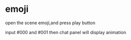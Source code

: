 # emoji

open the scene emoji,and press play button

input #000 and #001 then chat panel will display animation
